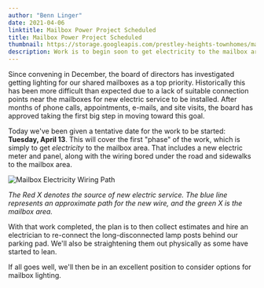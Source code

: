 ```yaml
---
author: "Benn Linger"
date: 2021-04-06
linktitle: Mailbox Power Project Scheduled
title: Mailbox Power Project Scheduled
thumbnail: https://storage.googleapis.com/prestley-heights-townhomes/mailbox-electric-path.jpg
description: Work is to begin soon to get electricity to the mailbox area.
---
```


Since convening in December, the board of directors has investigated getting lighting for our shared mailboxes as a top priority. Historically this has been more difficult than expected due to a lack of suitable connection points near the mailboxes for new electric service to be installed. After months of phone calls, appointments, e-mails, and site visits, the board has approved taking the first big step in moving toward this goal.

Today we've been given a tentative date for the work to be started: **Tuesday, April 13**. This will cover the first "phase" of the work, which is simply to get *electricity* to the mailbox area. That includes a new electric meter and panel, along with the wiring bored under the road and sidewalks to the mailbox area.

![Mailbox Electricity Wiring Path](https://storage.googleapis.com/prestley-heights-townhomes/mailbox-electric-path.jpg)

*The Red X denotes the source of new electric service. The blue line represents an approximate path for the new wire, and the green X is the mailbox area.*

With that work completed, the plan is to then collect estimates and hire an electrician to re-connect the long-disconnected lamp posts behind our parking pad. We'll also be straightening them out physically as some have started to lean.

If all goes well, we'll then be in an excellent position to consider options for mailbox lighting.